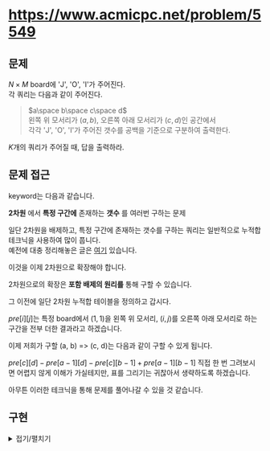 https://www.acmicpc.net/problem/5549
=
## 문제
$N \times M$ board에 'J', 'O', 'I'가 주어진다. \
각 쿼리는 다음과 같이 주어진다.
> $a\space b\space c\space  d$\
> 왼쪽 위 모서리가 $(a, b)$, 오른쪽 아래 모서리가 $(c, d)$인 공간에서\
> 각각 'J', 'O', 'I'가 주어진 갯수를 공백을 기준으로 구분하여 출력한다.

$K$개의 쿼리가 주어질 때, 답을 출력하라.

## 문제 접근
keyword는 다음과 같습니다.

__2차원__ 에서 __특정 구간에__ 존재하는 __갯수__ 를 여러번 구하는 문제

일단 2차원을 배제하고, 특정 구간에 존재하는 갯수를 구하는 쿼리는
일반적으로 누적합 테크닉을 사용하여 많이 풉니다.\
예전에 대충 정리해놓은 글은 [여기] 있습니다.

이것을 이제 2차원으로 확장해야 합니다.

2차원으로의 확장은 __포함 배제의 원리를__ 통해 구할 수 있습니다.

그 이전에 일단 2차원 누적합 테이블을 정의하고 갑시다.

$pre[i][j]$는 특정 board에서 $(1, 1)$을 왼쪽 위 모서리, $(i, j)$를 오른쪽 아래 모서리로 하는 구간을 전부 더한 결과라고 하겠습니다.

이제 저희가 구할 (a, b) => (c, d)는 다음과 같이 구할 수 있게 됩니다.

$pre[c][d] - pre[a - 1][d] - pre[c][b - 1] + pre[a - 1][b - 1]$
직접 한 번 그려보시면 어렵지 않게 이해가 가실테지만,
표를 그리기는 귀찮아서 생략하도록 하겠습니다.

아무튼 이러한 테크닉을 통해 문제를 풀어나갈 수 있을 것 같습니다.

## 구현
<details>
<summary>접기/펼치기</summary>

```python
import sys

INPUT = sys.stdin.readline
OUTPUT = sys.stdout.write

N, M = map(int, INPUT().split())
K = int(INPUT().rstrip())

index_map = {'J' : 0, 'O' : 1, 'I' : 2}
board = [[[0, 0, 0] for col in range(M + 1)] for row in range(N + 1)]

for row in range(N):
  line = INPUT().rstrip()
  for col in range(M):
    c = line[col]
    board[row + 1][col + 1][index_map[c]] = 1
    
for row in range(1, N + 1):
  for col in range(2, M + 1):
    board[row][col][0] += board[row][col - 1][0]
    board[row][col][1] += board[row][col - 1][1]
    board[row][col][2] += board[row][col - 1][2]
    
for col in range(1, M + 1):
  for row in range(2, N + 1):
    board[row][col][0] += board[row - 1][col][0]
    board[row][col][1] += board[row - 1][col][1]
    board[row][col][2] += board[row - 1][col][2]

def query(a, b, c, d):
  ans = [
    board[c][d][i] - board[a - 1][d][i] - board[c][b -1][i] + board[a - 1][b - 1][i]
    for i in range(3)
  ]
  OUTPUT(f"{ans[0]} {ans[1]} {ans[2]}\n")

for i in range(K):
  a, b, col, d = map(int, INPUT().split())
  query(a, b, col, d)
```
</details>


[여기]: https://cafe.naver.com/dremdeveloper/153